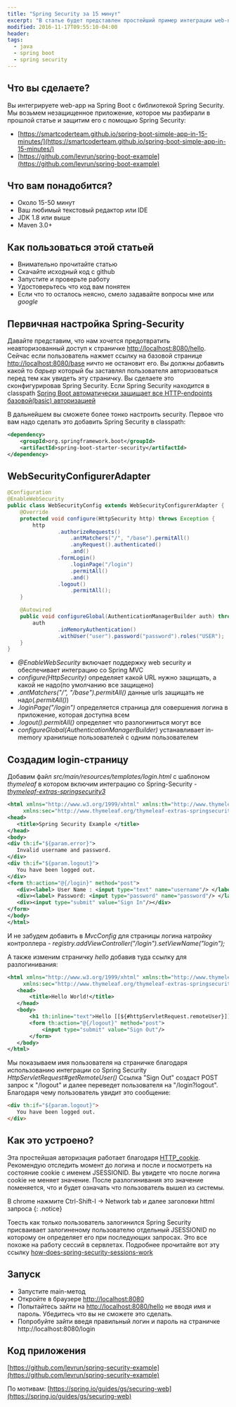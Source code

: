 ```yaml
---
title: "Spring Security за 15 минут"
excerpt: "В статье будет представлен простейший пример интеграции web-приложения с помощью Spring Security"
modified: 2016-11-17T09:55:10-04:00
header:
tags: 
  - java
  - spring boot
  - spring security
---
```


## Что вы сделаете?
Вы интегрируете web-app на Spring Boot с библиотекой Spring Security. Мы возьмем незащищенное приложение,
которое мы разбирали в прошлой статье и защитим его с помощью Spring Security: 
 
 * [https://smartcoderteam.github.io/spring-boot-simple-app-in-15-minutes/](https://smartcoderteam.github.io/spring-boot-simple-app-in-15-minutes/)
 * [https://github.com/levrun/spring-boot-example](https://github.com/levrun/spring-boot-example)

## Что вам понадобится?
 * Около 15-50 минут
 * Ваш любимый текстовый редактор или IDE
 * JDK 1.8 или выше
 * Maven 3.0+

## Как пользоваться этой статьей
 * Внимательно прочитайте статью
 * Скачайте исходный код с github
 * Запустите и проверьте работу
 * Удостоверьтесь что код вам понятен
 * Если что то осталось неясно, смело задавайте вопросы мне или _google_
 
## Первичная настройка Spring-Security
Давайте представим, что нам хочется предотвратить неавторизованный доступ
к страничке [http://localhost:8080/hello](http://localhost:8080/hello).
Сейчас если пользователь нажмет ссылку на базовой странице [http://localhost:8080/base](http://localhost:8080/base)
ничто не остановит его. Вы должны добавить какой то _барьер_ который бы заставлял
пользователя авторизоваться перед тем как увидеть эту страничку.
Вы сделаете это сконфигурировав Spring Security. Если Spring Security
находится в classpath [Spring Boot автоматически защищает все HTTP-endpoints базовой(basic) авторизацией](http://docs.spring.io/spring-boot/docs/1.4.2.RELEASE/reference/htmlsingle/#boot-features-security)

В дальнейшем вы сможете более тонко настроить security.
Первое что вам надо сделать это добавить Spring Security в classpath:

```xml
<dependency>
    <groupId>org.springframework.boot</groupId>
    <artifactId>spring-boot-starter-security</artifactId>
</dependency>
```
 
## WebSecurityConfigurerAdapter

```java
@Configuration
@EnableWebSecurity
public class WebSecurityConfig extends WebSecurityConfigurerAdapter {
    @Override
    protected void configure(HttpSecurity http) throws Exception {
        http
                .authorizeRequests()
                    .antMatchers("/", "/base").permitAll()
                    .anyRequest().authenticated()
                    .and()
                .formLogin()
                    .loginPage("/login")
                    .permitAll()
                    .and()
                .logout()
                    .permitAll();
    }

    @Autowired
    public void configureGlobal(AuthenticationManagerBuilder auth) throws Exception {
        auth
                .inMemoryAuthentication()
                .withUser("user").password("password").roles("USER");
    }
}
```
 
 * *@EnableWebSecurity* включает поддержку web security и обеспечивает интеграцию со Spring MVC 
 * *сonfigure(HttpSecurity)* определяет какой URL нужно защищать, а какой не надо(по умолчанию все защищено)
 * *.antMatchers("/", "/base").permitAll()* данные urls защищать не надо(_.permitAll()_)
 * *.loginPage("/login")* определяется страница для совершения логина в приложение, которая доступна всем
 * *.logout().permitAll()* определяет что разлогиниться могут все
 * *configureGlobal(AuthenticationManagerBuilder)* устанавливает in-memory хранилище пользователей с одним пользователем 
 
## Создадим login-страницу
 
Добавим файл _src/main/resources/templates/login.html_  с шаблоном _thymeleaf_ в котором включим 
интеграцию со Spring-Security - [_thymeleaf-extras-springsecurity3_](https://github.com/thymeleaf/thymeleaf-extras-springsecurity)
 
 ```xml
<html xmlns="http://www.w3.org/1999/xhtml" xmlns:th="http://www.thymeleaf.org"
      xmlns:sec="http://www.thymeleaf.org/thymeleaf-extras-springsecurity3">
<head>
    <title>Spring Security Example </title>
</head>
<body>
<div th:if="${param.error}">
    Invalid username and password.
</div>
<div th:if="${param.logout}">
    You have been logged out.
</div>
<form th:action="@{/login}" method="post">
    <div><label> User Name : <input type="text" name="username"/> </label></div>
    <div><label> Password: <input type="password" name="password"/> </label></div>
    <div><input type="submit" value="Sign In"/></div>
</form>
</body>
</html>
 ```
 
 И не забудем добавить в _MvcConfig_ для страницы логина натройку контроллера - _registry.addViewController("/login").setViewName("login");_
 
 А также изменим страничку _hello_ добавив туда ссылку для разлогинивания:
 
 ```xml
<html xmlns="http://www.w3.org/1999/xhtml" xmlns:th="http://www.thymeleaf.org"
      xmlns:sec="http://www.thymeleaf.org/thymeleaf-extras-springsecurity3">
    <head>
        <title>Hello World!</title>
    </head>
    <body>
        <h1 th:inline="text">Hello [[${#httpServletRequest.remoteUser}]]!</h1>
        <form th:action="@{/logout}" method="post">
            <input type="submit" value="Sign Out"/>
        </form>
    </body>
</html>
 ```
 
 Мы показываем имя пользователя на страничке благодаря использованию интеграции со Spring Security _HttpServletRequest#getRemoteUser()_
 Ссылка "Sign Out" создаст POST запрос к "/logout" и далее переведет пользователя на "/login?logout". Благодаря чему пользователь увидит 
 это сообщение:
 
 ```html
 <div th:if="${param.logout}">
    You have been logged out.
</div>
```

## Как это устроено?
Эта простейшая авторизация работает благодаря [HTTP_cookie](https://en.wikipedia.org/wiki/HTTP_cookie).
Рекомендую отследить момент до логина и после и посмотреть на состояние cookie с именем JSESSIONID. 
Вы увидете что после логина cookie не меняет значение. После разлогинивания это значение поменяется, что 
и будет означать что пользователь вышел из системы.

В chrome нажмите Ctrl-Shift-I -> Network tab и далее заголовки httml запроса
{: .notice}

Тоесть как только пользователь залогинился Spring Security присваивает залогиненому пользователю отдельный JSESSIONID по
которому он определяет его при последующих запросах. Это все похоже на работу сессий в сервлетах.
Подробнее прочитайте вот эту ссылку [how-does-spring-security-sessions-work](http://stackoverflow.com/questions/8425856/how-does-spring-security-sessions-work)
 
 ## Запуск
 * Запустите main-метод
 * Откройте в браузере [http://localhost:8080](http://localhost:8080)
 * Попытайтесь зайти на [http://localhost:8080/hello](http://localhost:8080/hello) не вводя имя и пароль. 
   Убедитесь что вы не сможете это сделать.
 * Попробуйте зайти введя правильный логин и пароль на страничке http://localhost:8080/login

## Код приложения
[https://github.com/levrun/spring-security-example](https://github.com/levrun/spring-security-example)

По мотивам: [https://spring.io/guides/gs/securing-web](https://spring.io/guides/gs/securing-web)
 
